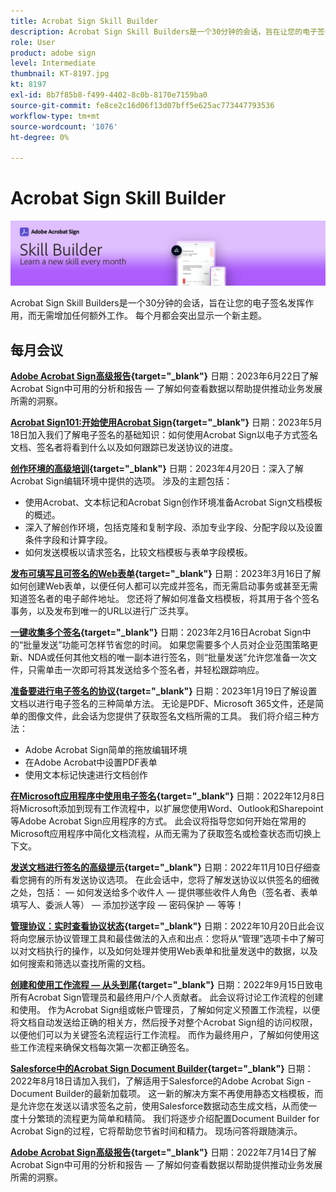```yaml
---
title: Acrobat Sign Skill Builder
description: Acrobat Sign Skill Builders是一个30分钟的会话，旨在让您的电子签名发挥作用，而无需增加任何额外工作
role: User
product: adobe sign
level: Intermediate
thumbnail: KT-8197.jpg
kt: 8197
exl-id: 8b7f85b8-f499-4402-8c0b-8170e7159ba0
source-git-commit: fe8ce2c16d06f13d07bff5e625ac773447793536
workflow-type: tm+mt
source-wordcount: '1076'
ht-degree: 0%

---
```


# Acrobat Sign Skill Builder

![技能创建器横幅](../assets/SB_Hero.png)

Acrobat Sign Skill Builders是一个30分钟的会话，旨在让您的电子签名发挥作用，而无需增加任何额外工作。 每个月都会突出显示一个新主题。

## 每月会议

**[Adobe Acrobat Sign高级报告](https://adobe-sign-skill-builder.joinus.adobeevents.com/attendease/networking/experience/fa28b18d-ab38-47d4-8ae8-3e0161550bd3/60081eb2-f8a3-45b6-9d75-4f3a53b4c53a){target="_blank"}**
日期：2023年6月22日了解Acrobat Sign中可用的分析和报告 — 了解如何查看数据以帮助提供推动业务发展所需的洞察。

**[Acrobat Sign101:开始使用Acrobat Sign](https://adobe-sign-skill-builder.joinus.adobeevents.com/attendease/networking/experience/0fc7ccc5-eb36-47f0-a0d3-1fa3648c8fcf/42a9bbad-0a54-4c8c-8002-597d549600fe){target="_blank"}**
日期：2023年5月18日加入我们了解电子签名的基础知识：如何使用Acrobat Sign以电子方式签名文档、签名者将看到什么以及如何跟踪已发送协议的进度。

**[创作环境的高级培训](https://adobe-sign-skill-builder.joinus.adobeevents.com/attendease/networking/experience/30c06b3c-60f7-4293-9cd2-2544104d9140/85ffced9-7613-4382-b3a3-43ba227af5ba){target="_blank"}**
日期：2023年4月20日：深入了解Acrobat Sign编辑环境中提供的选项。 涉及的主题包括：

* 使用Acrobat、文本标记和Acrobat Sign创作环境准备Acrobat Sign文档模板的概述。
* 深入了解创作环境，包括克隆和复制字段、添加专业字段、分配字段以及设置条件字段和计算字段。
* 如何发送模板以请求签名，比较文档模板与表单字段模板。

**[发布可填写且可签名的Web表单](https://adobe-sign-skill-builder.joinus.adobeevents.com/attendease/networking/experience/265580bf-245a-4751-9b51-c6877192d13a/9ae41cae-a53e-4b71-a748-2df0ee2e14c8){target="_blank"}**
日期：2023年3月16日了解如何创建Web表单，以便任何人都可以完成并签名，而无需启动事务或甚至无需知道签名者的电子邮件地址。 您还将了解如何准备文档模板，将其用于各个签名事务，以及发布到唯一的URL以进行广泛共享。

**[一键收集多个签名](https://adobe-sign-skill-builder.joinus.adobeevents.com/attendease/networking/experience/552e5165-8762-4c73-9d41-8215d48a62cc/9d88acde-96fa-4d83-89e3-1296b94f4d90){target="_blank"}**
日期：2023年2月16日Acrobat Sign中的“批量发送”功能可怎样节省您的时间。 如果您需要多个人员对企业范围策略更新、NDA或任何其他文档的唯一副本进行签名，则“批量发送”允许您准备一次文件，只需单击一次即可将其发送给多个签名者，并轻松跟踪响应。

**[准备要进行电子签名的协议](https://adobe-sign-skill-builder.joinus.adobeevents.com/attendease/networking/experience/c08f6e7e-2ced-48b8-8245-548302fe2df3/15f504a9-3420-4372-83c8-168115f15cbb){target="_blank"}**
日期：2023年1月19日了解设置文档以进行电子签名的三种简单方法。 无论是PDF、Microsoft 365文件，还是简单的图像文件，此会话为您提供了获取签名文档所需的工具。 我们将介绍三种方法：

* Adobe Acrobat Sign简单的拖放编辑环境
* 在Adobe Acrobat中设置PDF表单
* 使用文本标记快速进行文档创作

**[在Microsoft应用程序中使用电子签名](https://adobe-sign-skill-builder.joinus.adobeevents.com/attendease/networking/experience/efedc73e-796d-4caf-a35b-110cb0d2f415/0ede0086-d92f-4163-94a2-125abeae2c9b){target="_blank"}**
日期：2022年12月8日将Microsoft添加到现有工作流程中，以扩展您使用Word、Outlook和Sharepoint等Adobe Acrobat Sign应用程序的方式。 此会议将指导您如何开始在常用的Microsoft应用程序中简化文档流程，从而无需为了获取签名或检查状态而切换上下文。

**[发送文档进行签名的高级提示](https://adobe-sign-skill-builder.joinus.adobeevents.com/attendease/networking/experience/6dc32a47-1784-46ec-939a-f39f1a2957fc/1e8b283c-e36c-46d8-a537-2ab62a90e9a4){target="_blank"}**
日期：2022年11月10日仔细查看您拥有的所有发送协议选项。 在此会话中，您将了解发送协议以供签名的细微之处，包括： — 如何发送给多个收件人 — 提供哪些收件人角色（签名者、表单填写人、委派人等） — 添加抄送字段 — 密码保护 — 等等！

**[管理协议：实时查看协议状态](https://adobe-sign-skill-builder.joinus.adobeevents.com/attendease/networking/experience/1c66eec5-0ee4-4ca9-8479-0c645262cc8f/d1a4d8f4-d364-4067-bc17-b46c54795bda){target="_blank"}**
日期：2022年10月20日此会议将向您展示协议管理工具和最佳做法的入点和出点：您将从“管理”选项卡中了解可以对文档执行的操作，以及如何处理并使用Web表单和批量发送中的数据，以及如何搜索和筛选以查找所需的文档。

**[创建和使用工作流程 — 从头到尾](https://adobe-sign-skill-builder.joinus.adobeevents.com/attendease/networking/experience/9c1f8eb7-ebc8-44c6-9d50-f791eb91ff82/3eaf4640-bcf4-4f1d-8fd0-5ce6db5b49b5){target="_blank"}**
日期：2022年9月15日致电所有Acrobat Sign管理员和最终用户/个人贡献者。 此会议将讨论工作流程的创建和使用。 作为Acrobat Sign组或帐户管理员，了解如何定义预置工作流程，以便将文档自动发送给正确的相关方，然后授予对整个Acrobat Sign组的访问权限，以便他们可以为关键签名流程运行工作流程。 而作为最终用户，了解如何使用这些工作流程来确保文档每次第一次都正确签名。

**[Salesforce中的Acrobat Sign Document Builder](https://adobe-sign-skill-builder.joinus.adobeevents.com/attendease/networking/experience/06d8a836-4b51-426b-913e-189b23a82bd6/8b777e11-0e6d-45a8-b954-bbff5c887efc){target="_blank"}**
日期：2022年8月18日请加入我们，了解适用于Salesforce的Adobe Acrobat Sign - Document Builder的最新加载项。 这一新的解决方案不再使用静态文档模板，而是允许您在发送以请求签名之前，使用Salesforce数据动态生成文档，从而使一度十分繁琐的流程更为简单和精简。 我们将逐步介绍配置Document Builder for Acrobat Sign的过程，它将帮助您节省时间和精力。 现场问答将跟随演示。

**[Adobe Acrobat Sign高级报告](https://adobe-sign-skill-builder.joinus.adobeevents.com/attendease/networking/experience/83926d76-9959-4657-8b0c-f312835b46f6/aa1c9b21-1b16-4890-9c24-26dc630c4a95){target="_blank"}**
日期：2022年7月14日了解Acrobat Sign中可用的分析和报告 — 了解如何查看数据以帮助提供推动业务发展所需的洞察。